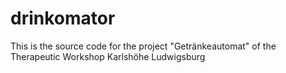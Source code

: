 # drinkomator
This is the source code for the project "Getränkeautomat" of the Therapeutic Workshop Karlshöhe Ludwigsburg
